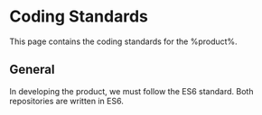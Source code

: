 # Coding Standards

This page contains the coding standards for the %product%.

## General

In developing the product, we must follow the
<tooltip term='es6'>ES6</tooltip> standard.
Both repositories are written in
<tooltip term='es6'>ES6</tooltip>.
